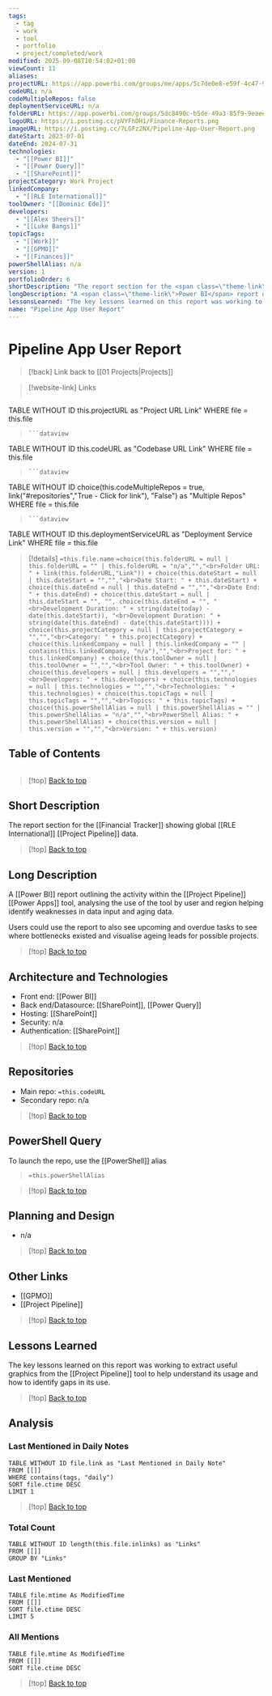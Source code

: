 ```yaml
---
tags:
  - tag
  - work
  - tool
  - portfolio
  - project/completed/work
modified: 2025-09-08T10:54:02+01:00
viewCount: 11
aliases:
projectURL: https://app.powerbi.com/groups/me/apps/5c7de0e8-e59f-4c47-9a4a-5129c28e1c0f/reports/4800ac5b-36e5-4818-9c5a-38b19965e578/ReportSectiondd4069f533edc22c8a48?ctid=6422ff1a-f3b5-4450-9230-ad4241884bf4&experience=power-bi
codeURL: n/a
codeMultipleRepos: false
deploymentServiceURL: n/a
folderURL: https://app.powerbi.com/groups/5dc8490c-b5de-49a3-85f9-9eaee02b7d96/list?experience=power-bi
logoURL: https://i.postimg.cc/pVYFhDH1/Finance-Reports.png
imageURL: https://i.postimg.cc/7LGFz2NX/Pipeline-App-User-Report.png
dateStart: 2023-07-01
dateEnd: 2024-07-31
technologies:
  - "[[Power BI]]"
  - "[[Power Query]]"
  - "[[SharePoint]]"
projectCategory: Work Project
linkedCompany:
  - "[[RLE International]]"
toolOwner: "[[Dominic Ede]]"
developers:
  - "[[Alex Sheers]]"
  - "[[Luke Bangs]]"
topicTags:
  - "[[Work]]"
  - "[[GPMO]]"
  - "[[Finances]]"
powerShellAlias: n/a
version: 1
portfolioOrder: 6
shortDescription: "The report section for the <span class=\"theme-link\">Financial Tracker</span> showing global <span class=\"theme-link\">RLE International</span> <a href=\"/projects/project-pipeline\" class=\"theme-link\">Project Pipeline</a> data."
longDescription: "A <span class=\"theme-link\">Power BI</span> report outlining the activity within the <a href=\"/projects/project-pipeline\" class=\"theme-link\">Project Pipeline</a> <span class=\"theme-link\">Power Apps</span> tool, analysing the use of the tool by user and region helping identify weaknesses in data input and aging data.<br><br>Users could use the report to also see upcoming and overdue tasks to see where bottlenecks existed and visualise ageing leads for possible projects."
lessonsLearned: "The key lessons learned on this report was working to extract useful graphics from the <a href=\"/projects/project-pipeline\" class=\"theme-link\">Project Pipeline</a> tool to help understand its usage and how to identify gaps in its use."
name: "Pipeline App User Report"
---
```

# Pipeline App User Report

> [!back] Link back to [[01 Projects|Projects]]

>[!website-link] Links
> ```dataview
TABLE WITHOUT ID this.projectURL as "Project URL Link"
WHERE file = this.file
>```
>```dataview
TABLE WITHOUT ID this.codeURL as "Codebase URL Link"
WHERE file = this.file
>```
>```dataview
TABLE WITHOUT ID choice(this.codeMultipleRepos = true, link("#repositories","True - Click for link"), "False") as "Multiple Repos"
WHERE file = this.file
>```
>```dataview
TABLE WITHOUT ID this.deploymentServiceURL as "Deployment Service Link"
WHERE file = this.file

>[!details]  `=this.file.name`
>`=choice(this.folderURL = null | this.folderURL = "" | this.folderURL = "n/a","","<br>Folder URL: " + link(this.folderURL,"Link")) + choice(this.dateStart = null | this.dateStart = "","","<br>Date Start: " + this.dateStart) + choice(this.dateEnd = null | this.dateEnd = "","","<br>Date End: " + this.dateEnd) + choice(this.dateStart = null | this.dateStart = "", "", choice(this.dateEnd = "", "<br>Development Duration: " + string(date(today) - date(this.dateStart)), "<br>Development Duration: " + string(date(this.dateEnd) - date(this.dateStart)))) + choice(this.projectCategory = null | this.projectCategory = "","","<br>Category: " + this.projectCategory) + choice(this.linkedCompany = null | this.linkedCompany = "" | contains(this.linkedCompany, "n/a"),"","<br>Project for: " + this.linkedCompany) + choice(this.toolOwner = null | this.toolOwner = "","","<br>Tool Owner: " + this.toolOwner) + choice(this.developers = null | this.developers = "","","<br>Developers: " + this.developers) + choice(this.technologies = null | this.technologies = "","","<br>Technologies: " + this.technologies) + choice(this.topicTags = null | this.topicTags = "","","<br>Topics: " + this.topicTags) + choice(this.powerShellAlias = null | this.powerShellAlias = "" | this.powerShellAlias = "n/a","","<br>PowerShell Alias: " + this.powerShellAlias) + choice(this.version = null | this.version = "","","<br>Version: " + this.version)`

## Table of Contents

```table-of-contents
```

>[!top] [Back to top](#Table%20of%20Contents)

## Short Description

The report section for the [[Financial Tracker]] showing global [[RLE International]] [[Project Pipeline]] data.

>[!top] [Back to top](#Table%20of%20Contents)

## Long Description

A [[Power BI]] report outlining the activity within the [[Project Pipeline]] [[Power Apps]] tool, analysing the use of the tool by user and region helping identify weaknesses in data input and aging data.

Users could use the report to also see upcoming and overdue tasks to see where bottlenecks existed and visualise ageing leads for possible projects.

>[!top] [Back to top](#Table%20of%20Contents)

## Architecture and Technologies

- Front end: [[Power BI]]
- Back end/Datasource: [[SharePoint]], [[Power Query]]
- Hosting: [[SharePoint]]
- Security: n/a
- Authentication: [[SharePoint]]

>[!top] [Back to top](#Table%20of%20Contents)

## Repositories

- Main repo: `=this.codeURL`
- Secondary repo: n/a

>[!top] [Back to top](#Table%20of%20Contents)

## PowerShell Query

To launch the repo, use the [[PowerShell]] alias 

> `=this.powerShellAlias`

>[!top] [Back to top](#Table%20of%20Contents)

## Planning and Design

- n/a

>[!top] [Back to top](#Table%20of%20Contents)

## Other Links

- [[GPMO]]
- [[Project Pipeline]]

>[!top] [Back to top](#Table%20of%20Contents)

## Lessons Learned

The key lessons learned on this report was working to extract useful graphics from the [[Project Pipeline]] tool to help understand its usage and how to identify gaps in its use.

>[!top] [Back to top](#Table%20of%20Contents)

## Analysis

### Last Mentioned in Daily Notes

```dataview
TABLE WITHOUT ID file.link as "Last Mentioned in Daily Note"
FROM [[]]
WHERE contains(tags, "daily")
SORT file.ctime DESC
LIMIT 1
```

>[!top] [Back to top](#Table%20of%20Contents)

### Total Count

```dataview
TABLE WITHOUT ID length(this.file.inlinks) as "Links"
FROM [[]]
GROUP BY "Links"
```

### Last Mentioned

```dataview
TABLE file.mtime As ModifiedTime
FROM [[]]
SORT file.ctime DESC
LIMIT 5
```

### All Mentions

```dataview
TABLE file.mtime As ModifiedTime
FROM [[]]
SORT file.ctime DESC
```

>[!top] [Back to top](#Table%20of%20Contents)